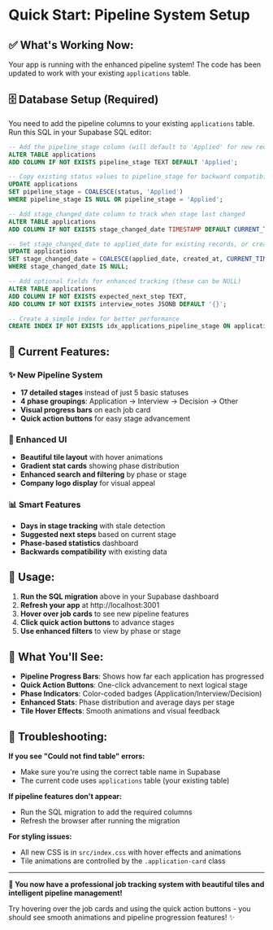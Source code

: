 # Quick Start: Pipeline System Setup

## ✅ What's Working Now:
Your app is running with the enhanced pipeline system! The code has been updated to work with your existing `applications` table.

## 🗄️ Database Setup (Required)

You need to add the pipeline columns to your existing `applications` table. Run this SQL in your Supabase SQL editor:

```sql
-- Add the pipeline_stage column (will default to 'Applied' for new records)
ALTER TABLE applications 
ADD COLUMN IF NOT EXISTS pipeline_stage TEXT DEFAULT 'Applied';

-- Copy existing status values to pipeline_stage for backward compatibility
UPDATE applications 
SET pipeline_stage = COALESCE(status, 'Applied')
WHERE pipeline_stage IS NULL OR pipeline_stage = 'Applied';

-- Add stage_changed_date column to track when stage last changed
ALTER TABLE applications 
ADD COLUMN IF NOT EXISTS stage_changed_date TIMESTAMP DEFAULT CURRENT_TIMESTAMP;

-- Set stage_changed_date to applied_date for existing records, or created_at as fallback
UPDATE applications 
SET stage_changed_date = COALESCE(applied_date, created_at, CURRENT_TIMESTAMP)
WHERE stage_changed_date IS NULL;

-- Add optional fields for enhanced tracking (these can be NULL)
ALTER TABLE applications 
ADD COLUMN IF NOT EXISTS expected_next_step TEXT,
ADD COLUMN IF NOT EXISTS interview_notes JSONB DEFAULT '{}';

-- Create a simple index for better performance
CREATE INDEX IF NOT EXISTS idx_applications_pipeline_stage ON applications(pipeline_stage);
```

## 🎯 Current Features:

### ✨ New Pipeline System
- **17 detailed stages** instead of just 5 basic statuses
- **4 phase groupings**: Application → Interview → Decision → Other
- **Visual progress bars** on each job card
- **Quick action buttons** for easy stage advancement

### 🎨 Enhanced UI
- **Beautiful tile layout** with hover animations
- **Gradient stat cards** showing phase distribution
- **Enhanced search and filtering** by phase or stage
- **Company logo display** for visual appeal

### 📊 Smart Features
- **Days in stage tracking** with stale detection
- **Suggested next steps** based on current stage
- **Phase-based statistics** dashboard
- **Backwards compatibility** with existing data

## 🚀 Usage:

1. **Run the SQL migration** above in your Supabase dashboard
2. **Refresh your app** at http://localhost:3001
3. **Hover over job cards** to see new pipeline features
4. **Click quick action buttons** to advance stages
5. **Use enhanced filters** to view by phase or stage

## 🎨 What You'll See:

- **Pipeline Progress Bars**: Shows how far each application has progressed
- **Quick Action Buttons**: One-click advancement to next logical stage
- **Phase Indicators**: Color-coded badges (Application/Interview/Decision)
- **Enhanced Stats**: Phase distribution and average days per stage
- **Tile Hover Effects**: Smooth animations and visual feedback

## 🔧 Troubleshooting:

**If you see "Could not find table" errors:**
- Make sure you're using the correct table name in Supabase
- The current code uses `applications` table (your existing table)

**If pipeline features don't appear:**
- Run the SQL migration to add the required columns
- Refresh the browser after running the migration

**For styling issues:**
- All new CSS is in `src/index.css` with hover effects and animations
- Tile animations are controlled by the `.application-card` class

---

**🎉 You now have a professional job tracking system with beautiful tiles and intelligent pipeline management!**

Try hovering over the job cards and using the quick action buttons - you should see smooth animations and pipeline progression features! ✨
